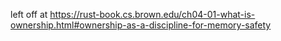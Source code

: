 left off at https://rust-book.cs.brown.edu/ch04-01-what-is-ownership.html#ownership-as-a-discipline-for-memory-safety
